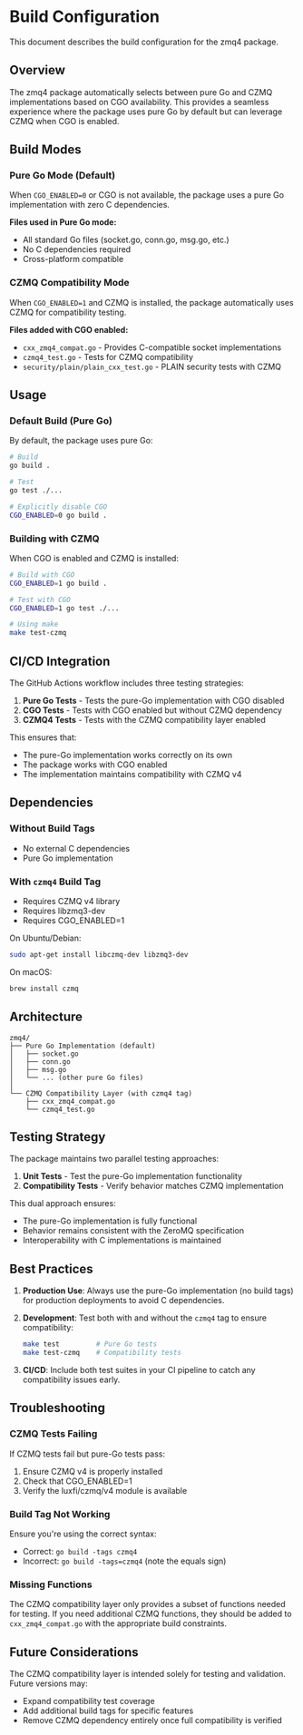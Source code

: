 # Build Configuration

This document describes the build configuration for the zmq4 package.

## Overview

The zmq4 package automatically selects between pure Go and CZMQ implementations based on CGO availability. This provides a seamless experience where the package uses pure Go by default but can leverage CZMQ when CGO is enabled.

## Build Modes

### Pure Go Mode (Default)

When `CGO_ENABLED=0` or CGO is not available, the package uses a pure Go implementation with zero C dependencies.

**Files used in Pure Go mode:**
- All standard Go files (socket.go, conn.go, msg.go, etc.)
- No C dependencies required
- Cross-platform compatible

### CZMQ Compatibility Mode

When `CGO_ENABLED=1` and CZMQ is installed, the package automatically uses CZMQ for compatibility testing.

**Files added with CGO enabled:**
- `cxx_zmq4_compat.go` - Provides C-compatible socket implementations
- `czmq4_test.go` - Tests for CZMQ compatibility
- `security/plain/plain_cxx_test.go` - PLAIN security tests with CZMQ

## Usage

### Default Build (Pure Go)

By default, the package uses pure Go:

```bash
# Build
go build .

# Test
go test ./...

# Explicitly disable CGO
CGO_ENABLED=0 go build .
```

### Building with CZMQ

When CGO is enabled and CZMQ is installed:

```bash
# Build with CGO
CGO_ENABLED=1 go build .

# Test with CGO
CGO_ENABLED=1 go test ./...

# Using make
make test-czmq
```

## CI/CD Integration

The GitHub Actions workflow includes three testing strategies:

1. **Pure Go Tests** - Tests the pure-Go implementation with CGO disabled
2. **CGO Tests** - Tests with CGO enabled but without CZMQ dependency
3. **CZMQ4 Tests** - Tests with the CZMQ compatibility layer enabled

This ensures that:
- The pure-Go implementation works correctly on its own
- The package works with CGO enabled
- The implementation maintains compatibility with CZMQ v4

## Dependencies

### Without Build Tags
- No external C dependencies
- Pure Go implementation

### With `czmq4` Build Tag
- Requires CZMQ v4 library
- Requires libzmq3-dev
- Requires CGO_ENABLED=1

On Ubuntu/Debian:
```bash
sudo apt-get install libczmq-dev libzmq3-dev
```

On macOS:
```bash
brew install czmq
```

## Architecture

```
zmq4/
├── Pure Go Implementation (default)
│   ├── socket.go
│   ├── conn.go
│   ├── msg.go
│   └── ... (other pure Go files)
│
└── CZMQ Compatibility Layer (with czmq4 tag)
    ├── cxx_zmq4_compat.go
    └── czmq4_test.go
```

## Testing Strategy

The package maintains two parallel testing approaches:

1. **Unit Tests** - Test the pure-Go implementation functionality
2. **Compatibility Tests** - Verify behavior matches CZMQ implementation

This dual approach ensures:
- The pure-Go implementation is fully functional
- Behavior remains consistent with the ZeroMQ specification
- Interoperability with C implementations is maintained

## Best Practices

1. **Production Use**: Always use the pure-Go implementation (no build tags) for production deployments to avoid C dependencies.

2. **Development**: Test both with and without the `czmq4` tag to ensure compatibility:
   ```bash
   make test         # Pure Go tests
   make test-czmq    # Compatibility tests
   ```

3. **CI/CD**: Include both test suites in your CI pipeline to catch any compatibility issues early.

## Troubleshooting

### CZMQ Tests Failing

If CZMQ tests fail but pure-Go tests pass:
1. Ensure CZMQ v4 is properly installed
2. Check that CGO_ENABLED=1
3. Verify the luxfi/czmq/v4 module is available

### Build Tag Not Working

Ensure you're using the correct syntax:
- Correct: `go build -tags czmq4`
- Incorrect: `go build -tags=czmq4` (note the equals sign)

### Missing Functions

The CZMQ compatibility layer only provides a subset of functions needed for testing. If you need additional CZMQ functions, they should be added to `cxx_zmq4_compat.go` with the appropriate build constraints.

## Future Considerations

The CZMQ compatibility layer is intended solely for testing and validation. Future versions may:
- Expand compatibility test coverage
- Add additional build tags for specific features
- Remove CZMQ dependency entirely once full compatibility is verified